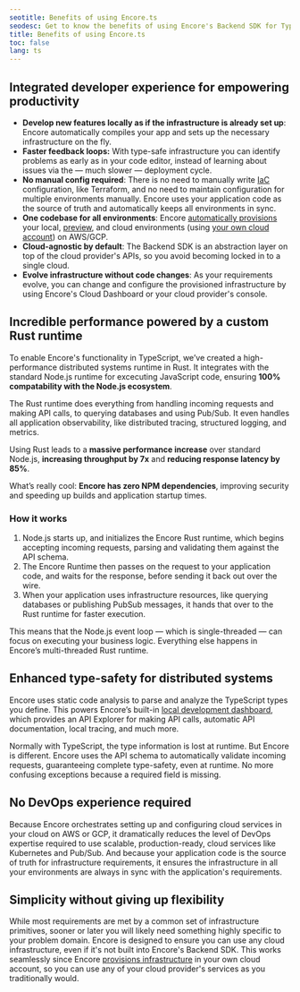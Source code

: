 ```yaml
---
seotitle: Benefits of using Encore.ts
seodesc: Get to know the benefits of using Encore's Backend SDK for TypeScript to build cloud-native backend applications.
title: Benefits of using Encore.ts
toc: false
lang: ts
---
```


## Integrated developer experience for empowering productivity

- **Develop new features locally as if the infrastructure is already set up**: Encore automatically compiles your app and sets up the necessary infrastructure on the fly.
- **Faster feedback loops:** With type-safe infrastructure you can identify problems as early as in your code editor, instead of learning about issues via the — much slower — deployment cycle.
- **No manual config required**: There is no need to manually write [IaC](/resources/infrastructure-as-code) configuration, like Terraform, and no need to maintain configuration for multiple environments manually. Encore uses your application code as the source of truth and automatically keeps all environments in sync.
- **One codebase for all environments**: Encore [automatically provisions](/docs/deploy/infra) your local, [preview](/docs/deploy/preview-environments), and cloud environments (using [your own cloud account](/docs/deploy/own-cloud)) on AWS/GCP.
- **Cloud-agnostic by default**: The Backend SDK is an abstraction layer on top of the cloud provider's APIs, so you avoid becoming locked in to a single cloud.
- **Evolve infrastructure without code changes**: As your requirements evolve, you can change and configure the provisioned infrastructure by using Encore's Cloud Dashboard or your cloud provider's console.
  
## Incredible performance powered by a custom Rust runtime

To enable Encore's functionality in TypeScript, we’ve created a high-performance distributed systems runtime in Rust.
It integrates with the standard Node.js runtime for excecuting JavaScript code, ensuring **100% compatability with the Node.js ecosystem**.

The Rust runtime does everything from handling incoming requests and making API calls, to querying databases and using Pub/Sub.
It even handles all application observability, like distributed tracing, structured logging, and metrics.

Using Rust leads to a **massive performance increase** over standard Node.js, **increasing throughput by 7x** and **reducing response latency by 85%**.

What’s really cool: **Encore has zero NPM dependencies**, improving security and speeding up builds and application startup times.

### How it works

1. Node.js starts up, and initializes the Encore Rust runtime, which begins accepting incoming requests, parsing and validating them against the API schema.
2. The Encore Runtime then passes on the request to your application code, and waits for the response, before sending it back out over the wire.
3. When your application uses infrastructure resources, like querying databases or publishing PubSub messages, it hands that over to the Rust runtime for faster execution.

This means that the Node.js event loop — which is single-threaded — can focus on executing your business logic. Everything else happens in Encore’s multi-threaded Rust runtime.

## Enhanced type-safety for distributed systems

Encore uses static code analysis to parse and analyze the TypeScript types you define.
This powers Encore’s built-in [local development dashboard](/docs/observability/dev-dash), which provides an API Explorer for making API calls, automatic API documentation, local tracing, and much more.

Normally with TypeScript, the type information is lost at runtime. But Encore is different.
Encore uses the API schema to automatically validate incoming requests, guaranteeing complete type-safety, even at runtime.
No more confusing exceptions because a required field is missing.

## No DevOps experience required

Because Encore orchestrates setting up and configuring cloud services in your cloud on AWS or GCP, it dramatically reduces the level of DevOps expertise required to use scalable, production-ready, cloud services like Kubernetes and Pub/Sub. And because your application code is the source of truth for infrastructure requirements, it ensures the infrastructure in all your environments are always in sync with the application's requirements.

## Simplicity without giving up flexibility

While most requirements are met by a common set of infrastructure primitives, sooner or later you will likely need something highly specific to your problem domain. Encore is designed to ensure you can use any cloud infrastructure, even if it's not built into Encore's Backend SDK. This works seamlessly since Encore [provisions infrastructure](/docs/deploy/infra) in your own cloud account, so you can use any of your cloud provider's services as you traditionally would.
